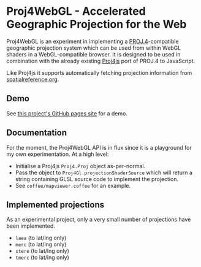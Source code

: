 # Proj4WebGL - Accelerated Geographic Projection for the Web

Proj4WebGL is an experiment in implementing a [PROJ.4][proj4]-compatible
geographic projection system which can be used from within WebGL shaders in a
WebGL-compatible browser. It is designed to be used in combination with the
already existing [Proj4js] port of PROJ.4 to JavaScript.

Like Proj4js it supports automatically fetching projection information from
[spatialreference.org].

## Demo

See [this project's GitHub pages site][demo] for a demo.

## Documentation

For the moment, the Proj4WebGL API is in flux since it is a playground for my
own experimentation. At a high level:

* Initialise a Proj4js ``Proj4.Proj`` object as-per-normal.
* Pass the object to ``Proj4Gl.projectionShaderSource`` which will return a
  string containing GLSL source code to implement the projection.
* See ``coffee/mapviewer.coffee`` for an example.

## Implemented projections

As an experimental project, only a very small number of projections have been
implemented.

* ``laea`` (to lat/lng only)
* ``merc`` (to lat/lng only)
* ``stere`` (to lat/lng only)
* ``tmerc`` (to lat/lng only)

[proj4]: http://trac.osgeo.org/proj/
[proj4js]: http://trac.osgeo.org/proj4js/
[spatialreference.org]: http://spatialreference.org/
[demo]: http://rjw57.github.com/proj4webgl/
